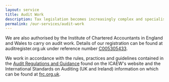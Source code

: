```yaml
---
layout: service
title: Audit Work
description: Tax legislation becomes increasingly complex and specialist advice is essential to both business and individual clients. 
permalink: /our-services/audit-work
---
```


We are also authorised by the Institute of Chartered Accountants in England and Wales to carry on audit work. Details of our registration can be found at auditregister.org.uk under reference number [C005305433](http://www.auditregister.org.uk/Forms/OfficeList.aspx?ID=2846225&DisplayText=Firm%20Detail%20(Offices)&ParentText=All%20Firms).  

We work in accordance with the rules, practices and guidelines contained in the [Audit Regulations and Guidance](https://www.icaew.com/en/library/subject-gateways/auditing/knowledge-guide-to-uk-auditing-standards) found on the ICAEW's website and the International Standards on Auditing (UK and Ireland) information on which can be found at [frc.org.uk](https://www.frc.org.uk).